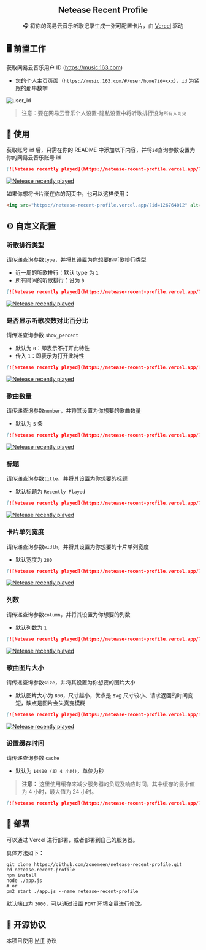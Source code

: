 <p align="center">
  <h2 align="center">Netease Recent Profile</h2>
  <p align="center">🎧 将你的网易云音乐听歌记录生成一张可配置卡片，由 <a target="_blank" href="https://vercel.com">Vercel</a> 驱动</p>
</p>

## 🖥 前置工作

获取网易云音乐用户 ID (<https://music.163.com>)

- 您的个人主页页面（`https://music.163.com/#/user/home?id=xxx`），`id` 为紧跟的那串数字

![user_id](https://user-images.githubusercontent.com/44596995/200237164-bf3b1c62-b2ee-4569-b5bf-bda06b09db08.png)

> 注意：要在网易云音乐个人设置-隐私设置中将听歌排行设为`所有人可见`

## 🔨 使用

获取账号 id 后，只需在你的 README 中添加以下内容，并将`id`查询参数设置为你的网易云音乐账号 id

```md
[![Netease recently played](https://netease-recent-profile.vercel.app/?id=126764012)](https://netease-recent-profile.vercel.app/?id=126764012)
```

[![Netease recently played](https://netease-recent-profile.vercel.app/?id=126764012&size=60)](https://netease-recent-profile.vercel.app/?id=126764012&size=60)

如果你想将卡片嵌在你的网页中，也可以这样使用：

```md
<img src="https://netease-recent-profile.vercel.app/?id=126764012" alt="Netease recently played" title="Netease recently played">
```

## ⚙ 自定义配置

### 听歌排行类型

请传递查询参数`type`，并将其设置为你想要的听歌排行类型

- 近一周的听歌排行：默认 type 为 `1`
- 所有时间的听歌排行：设为 `0`

```md
[![Netease recently played](https://netease-recent-profile.vercel.app/?id=126764012&type=0)](https://netease-recent-profile.vercel.app/?id=126764012&type=0)
```

[![Netease recently played](https://netease-recent-profile.vercel.app/?id=126764012&type=0&size=60)](https://netease-recent-profile.vercel.app/?id=126764012&type=0&size=60)

### 是否显示听歌次数对比百分比

请传递查询参数 `show_percent`

- 默认为 `0`：即表示不打开此特性
- 传入 `1`：即表示为打开此特性

```md
[![Netease recently played](https://netease-recent-profile.vercel.app/?id=126764012&show_percent=1)](https://netease-recent-profile.vercel.app/?id=126764012&show_percent=1)
```

[![Netease recently played](https://netease-recent-profile.vercel.app/?id=126764012&show_percent=1&size=60)](https://netease-recent-profile.vercel.app/?id=126764012&show_percent=1&size=60)

### 歌曲数量

请传递查询参数`number`，并将其设置为你想要的歌曲数量

- 默认为 `5` 条

```md
[![Netease recently played](https://netease-recent-profile.vercel.app/?id=126764012&number=3)](https://netease-recent-profile.vercel.app/?id=126764012&number=3)
```

[![Netease recently played](https://netease-recent-profile.vercel.app/?id=126764012&number=3&size=60)](https://netease-recent-profile.vercel.app/?id=126764012&number=3&size=60)

### 标题

请传递查询参数`title`，并将其设置为你想要的标题

- 默认标题为 `Recently Played`

```md
[![Netease recently played](https://netease-recent-profile.vercel.app/?id=126764012&title=最近在听)](https://netease-recent-profile.vercel.app/?id=126764012&title=最近在听)
```

[![Netease recently played](https://netease-recent-profile.vercel.app/?id=126764012&title=最近在听&size=60)](https://netease-recent-profile.vercel.app/?id=126764012&title=最近在听&size=60)

### 卡片单列宽度

请传递查询参数`width`，并将其设置为你想要的卡片单列宽度

- 默认宽度为 `280`

```md
[![Netease recently played](https://netease-recent-profile.vercel.app/?id=126764012&width=350)](https://netease-recent-profile.vercel.app/?id=126764012&width=350)
```

[![Netease recently played](https://netease-recent-profile.vercel.app/?id=126764012&width=350&size=60)](https://netease-recent-profile.vercel.app/?id=126764012&width=350&size=60)

### 列数

请传递查询参数`column`，并将其设置为你想要的列数

- 默认列数为 `1`

```md
[![Netease recently played](https://netease-recent-profile.vercel.app/?id=126764012&number=8&column=2)](https://netease-recent-profile.vercel.app/?id=126764012&number=8&column=2)
```

[![Netease recently played](https://netease-recent-profile.vercel.app/?id=126764012&number=8&column=2&size=60)](https://netease-recent-profile.vercel.app/?id=126764012&number=8&column=2&size=60)

### 歌曲图片大小

请传递查询参数`size`，并将其设置为你想要的图片大小

- 默认图片大小为 `800`，尺寸越小，优点是 svg 尺寸较小、请求返回的时间变短，缺点是图片会失真变模糊

```md
[![Netease recently played](https://netease-recent-profile.vercel.app/?id=126764012&size=60)](https://netease-recent-profile.vercel.app/?id=126764012&size=60)
```

[![Netease recently played](https://netease-recent-profile.vercel.app/?id=126764012&size=60)](https://netease-recent-profile.vercel.app/?id=126764012&size=60)

### 设置缓存时间

请传递查询参数 `cache`

- 默认为 `14400 (即 4 小时)`，单位为秒

> **注意：**
> 这里使用缓存来减少服务器的负载及响应时间，其中缓存的最小值为 4 小时，最大值为 24 小时。

```md
[![Netease recently played](https://netease-recent-profile.vercel.app/?id=126764012&cache=28800&size=60)](https://netease-recent-profile.vercel.app/?id=126764012&cache=28800&size=60)
```

## 🚀 部署

可以通过 Vercel 进行部署，或者部署到自己的服务器。

具体方法如下：

```shell
git clone https://github.com/zonemeen/netease-recent-profile.git
cd netease-recent-profile
npm install
node ./app.js
# or
pm2 start ./app.js --name netease-recent-profile
```

默认端口为 `3000`，可以通过设置 `PORT` 环境变量进行修改。

## 📄 开源协议

本项目使用 [MIT](./LICENSE) 协议
